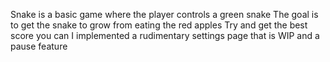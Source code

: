 Snake is a basic game where the player controls a green snake
The goal is to get the snake to grow from eating the red apples
Try and get the best score you can
I implemented a rudimentary settings page that is WIP and a pause feature
